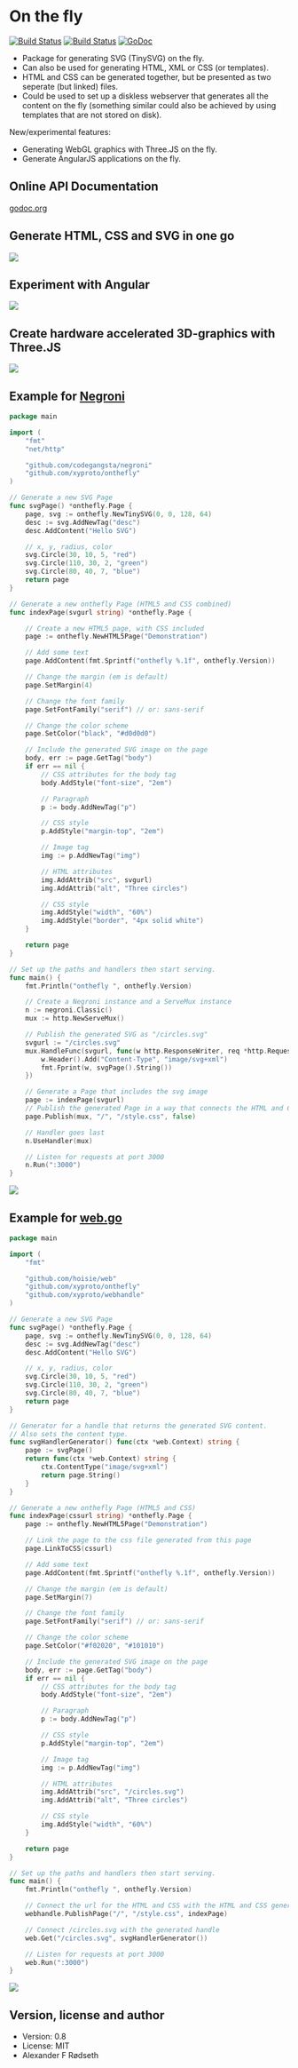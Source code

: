 On the fly
==========

[![Build Status](https://travis-ci.org/xyproto/onthefly.svg?branch=master)](https://travis-ci.org/xyproto/onthefly)
[![Build Status](https://drone.io/github.com/xyproto/onthefly/status.png)](https://drone.io/github.com/xyproto/onthefly/latest)
[![GoDoc](https://godoc.org/github.com/xyproto/onthefly?status.svg)](http://godoc.org/github.com/xyproto/onthefly)

* Package for generating SVG (TinySVG) on the fly.
* Can also be used for generating HTML, XML or CSS (or templates).
* HTML and CSS can be generated together, but be presented as two seperate (but linked) files.
* Could be used to set up a diskless webserver that generates all the content on the fly
  (something similar could also be achieved by using templates that are not stored on disk).

New/experimental features:
* Generating WebGL graphics with Three.JS on the fly.
* Generate AngularJS applications on the fly.

Online API Documentation
------------------------

[godoc.org](http://godoc.org/github.com/xyproto/onthefly)

Generate HTML, CSS and SVG in one go
------------------------------------
<img src="https://raw.github.com/xyproto/onthefly/master/img/onthefly.png">

Experiment with Angular
-----------------------
<img src="https://raw.github.com/xyproto/onthefly/master/img/angular.png">

Create hardware accelerated 3D-graphics with Three.JS
-----------------------------------------------------
<img src="https://raw.github.com/xyproto/onthefly/master/img/threejs.png">

Example for [Negroni](https://github.com/codegangsta/negroni)
--------------------
~~~ go
package main

import (
	"fmt"
	"net/http"

	"github.com/codegangsta/negroni"
	"github.com/xyproto/onthefly"
)

// Generate a new SVG Page
func svgPage() *onthefly.Page {
	page, svg := onthefly.NewTinySVG(0, 0, 128, 64)
	desc := svg.AddNewTag("desc")
	desc.AddContent("Hello SVG")

	// x, y, radius, color
	svg.Circle(30, 10, 5, "red")
	svg.Circle(110, 30, 2, "green")
	svg.Circle(80, 40, 7, "blue")
	return page
}

// Generate a new onthefly Page (HTML5 and CSS combined)
func indexPage(svgurl string) *onthefly.Page {

	// Create a new HTML5 page, with CSS included
	page := onthefly.NewHTML5Page("Demonstration")

	// Add some text
	page.AddContent(fmt.Sprintf("onthefly %.1f", onthefly.Version))

	// Change the margin (em is default)
	page.SetMargin(4)

	// Change the font family
	page.SetFontFamily("serif") // or: sans-serif

	// Change the color scheme
	page.SetColor("black", "#d0d0d0")

	// Include the generated SVG image on the page
	body, err := page.GetTag("body")
	if err == nil {
		// CSS attributes for the body tag
		body.AddStyle("font-size", "2em")

		// Paragraph
		p := body.AddNewTag("p")

		// CSS style
		p.AddStyle("margin-top", "2em")

		// Image tag
		img := p.AddNewTag("img")

		// HTML attributes
		img.AddAttrib("src", svgurl)
		img.AddAttrib("alt", "Three circles")

		// CSS style
		img.AddStyle("width", "60%")
		img.AddStyle("border", "4px solid white")
	}

	return page
}

// Set up the paths and handlers then start serving.
func main() {
	fmt.Println("onthefly ", onthefly.Version)

	// Create a Negroni instance and a ServeMux instance
	n := negroni.Classic()
	mux := http.NewServeMux()

	// Publish the generated SVG as "/circles.svg"
	svgurl := "/circles.svg"
	mux.HandleFunc(svgurl, func(w http.ResponseWriter, req *http.Request) {
		w.Header().Add("Content-Type", "image/svg+xml")
		fmt.Fprint(w, svgPage().String())
	})

	// Generate a Page that includes the svg image
	page := indexPage(svgurl)
	// Publish the generated Page in a way that connects the HTML and CSS
	page.Publish(mux, "/", "/style.css", false)

	// Handler goes last
	n.UseHandler(mux)

	// Listen for requests at port 3000
	n.Run(":3000")
}
~~~

<img src="https://raw.github.com/xyproto/onthefly/master/img/inbrowser08_negroni.png">

Example for [web.go](https://github.com/hoisie/web)
--------------------
~~~ go
package main

import (
	"fmt"

	"github.com/hoisie/web"
	"github.com/xyproto/onthefly"
	"github.com/xyproto/webhandle"
)

// Generate a new SVG Page
func svgPage() *onthefly.Page {
	page, svg := onthefly.NewTinySVG(0, 0, 128, 64)
	desc := svg.AddNewTag("desc")
	desc.AddContent("Hello SVG")

	// x, y, radius, color
	svg.Circle(30, 10, 5, "red")
	svg.Circle(110, 30, 2, "green")
	svg.Circle(80, 40, 7, "blue")
	return page
}

// Generator for a handle that returns the generated SVG content.
// Also sets the content type.
func svgHandlerGenerator() func(ctx *web.Context) string {
	page := svgPage()
	return func(ctx *web.Context) string {
		ctx.ContentType("image/svg+xml")
		return page.String()
	}
}

// Generate a new onthefly Page (HTML5 and CSS)
func indexPage(cssurl string) *onthefly.Page {
	page := onthefly.NewHTML5Page("Demonstration")

	// Link the page to the css file generated from this page
	page.LinkToCSS(cssurl)

	// Add some text
	page.AddContent(fmt.Sprintf("onthefly %.1f", onthefly.Version))

	// Change the margin (em is default)
	page.SetMargin(7)

	// Change the font family
	page.SetFontFamily("serif") // or: sans-serif

	// Change the color scheme
	page.SetColor("#f02020", "#101010")

	// Include the generated SVG image on the page
	body, err := page.GetTag("body")
	if err == nil {
		// CSS attributes for the body tag
		body.AddStyle("font-size", "2em")

		// Paragraph
		p := body.AddNewTag("p")

		// CSS style
		p.AddStyle("margin-top", "2em")

		// Image tag
		img := p.AddNewTag("img")

		// HTML attributes
		img.AddAttrib("src", "/circles.svg")
		img.AddAttrib("alt", "Three circles")

		// CSS style
		img.AddStyle("width", "60%")
	}

	return page
}

// Set up the paths and handlers then start serving.
func main() {
	fmt.Println("onthefly ", onthefly.Version)

	// Connect the url for the HTML and CSS with the HTML and CSS generated from indexPage
	webhandle.PublishPage("/", "/style.css", indexPage)

	// Connect /circles.svg with the generated handle
	web.Get("/circles.svg", svgHandlerGenerator())

	// Listen for requests at port 3000
	web.Run(":3000")
}
~~~

<img src="https://raw.github.com/xyproto/onthefly/master/img/inbrowser08_webgo.png">

Version, license and author
---------------------------

* Version: 0.8
* License: MIT
* Alexander F Rødseth

